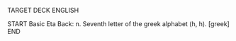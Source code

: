 TARGET DECK
ENGLISH

START
Basic
Eta
Back: n. Seventh letter of the greek alphabet (h, h). [greek]
END
